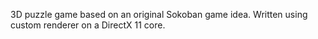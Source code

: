 3D puzzle game based on an original Sokoban game idea. Written using custom renderer on a DirectX 11 core.